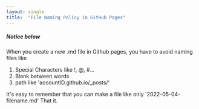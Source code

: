 ```yaml
---
layout: single
title:  "File Naming Policy in GitHub Pages"
---
```


##### Notice below

When you create a new .md file in Github pages,
you have to avoid naming files like 

1. Special Characters like !, @, #...
2. Blank between words
3. path like 'accountID.github.io/_posts/' 

It's easy to remember that you can make a file like only '2022-05-04-filename.md'
That it.

